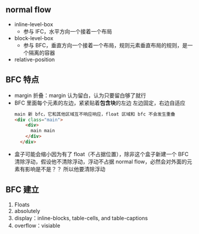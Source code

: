 ## normal flow
- inline-level-box
  - 参与 IFC，水平方向一个接着一个布局
- block-level-box
  - 参与 BFC，垂直方向一个接着一个布局，规则元素垂直布局的规则，是一个隔离的容器
- relative-position

## BFC 特点
- margin 折叠：margin 认为留白，认为只要留白够了就行
- BFC 里面每个元素的左边，紧紧贴着**包含块**的左边
  左边固定，右边自适应
  ```html
  main 新 bfc，它和其他区域互不响应响应，float 区域和 bfc 不会发生重叠
  <div class="main">
      <div>
        main main
      </div>
    </div>
  ```
- 盒子可能会缩小因为有了 float（不占据位置），除非这个盒子新建一个 BFC
  清除浮动，假设他不清除浮动，浮动不占据 normal flow，必然会对外面的元素有影响是不是？？
  所以他要清除浮动


## BFC 建立
1. Floats
2. absolutely
3. display：inline-blocks, table-cells, and table-captions
4. overflow：visiable


